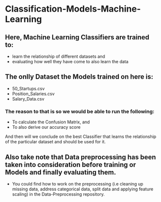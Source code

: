 # Classification-Models-Machine-Learning

## Here, Machine Learning Classifiers are trained to:
- learn the relationship of different datasets and 
- evaluating how well they have come to also learn the data

## The onlly Dataset the Models trained on here is:

- 50_Startups.csv
- Position_Salaries.csv
- Salary_Data.csv

### The reason to that is so we would be able to run the following:

- To calculate the Confusion Matrix, and
- To also derive our accuracy score

And then will we conclude on the best Classifier that learns the relationship of the particular dataset and should be used for it.

## Also take note that Data preprocessing has been taken into consideration before training or Models and finally evaluating them.

- You could find how to work on the preprocessing (i.e cleaning up missing data, address categorical data, split data and applying feature scaling) in the Data-Preprocessing repository.
